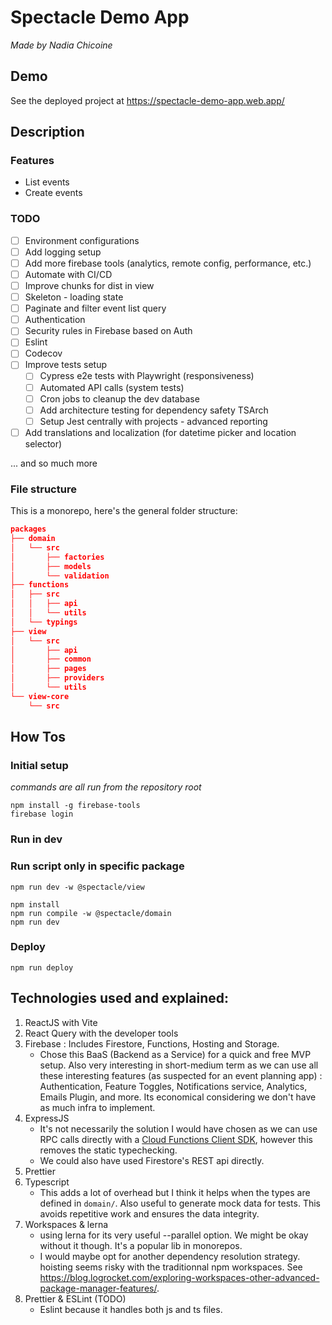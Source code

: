 # Spectacle Demo App

_Made by Nadia Chicoine_

## Demo
See the deployed project at https://spectacle-demo-app.web.app/

## Description

### Features

- List events
- Create events

### TODO
- [ ] Environment configurations
- [ ] Add logging setup
- [ ] Add more firebase tools (analytics, remote config, performance, etc.)
- [ ] Automate with CI/CD
- [ ] Improve chunks for dist in view
- [ ] Skeleton - loading state
- [ ] Paginate and filter event list query
- [ ] Authentication
- [ ] Security rules in Firebase based on Auth
- [ ] Eslint
- [ ] Codecov
- [ ] Improve tests setup
  - [ ] Cypress e2e tests with Playwright (responsiveness)
  - [ ] Automated API calls (system tests)
  - [ ] Cron jobs to cleanup the dev database
  - [ ] Add architecture testing for dependency safety TSArch
  - [ ] Setup Jest centrally with projects - advanced reporting
- [ ] Add translations and localization (for datetime picker and location selector)

 ... and so much more

### File structure
This is a monorepo, here's the general folder structure:

```json
packages
├── domain
│   └── src
│       ├── factories
│       ├── models
│       └── validation
├── functions
│   ├── src
│   │   ├── api
│   │   └── utils
│   └── typings
├── view
│   └── src
│       ├── api
│       ├── common
│       ├── pages
│       ├── providers
│       └── utils
└── view-core
    └── src
```

## How Tos

### Initial setup

_commands are all run from the repository root_

```shell
npm install -g firebase-tools
firebase login
```

### Run in dev

### Run script only in specific package
```shell
npm run dev -w @spectacle/view
```

```shell
npm install
npm run compile -w @spectacle/domain
npm run dev
```

### Deploy
```shell
npm run deploy
```

## Technologies used and explained:

1. ReactJS with Vite
2. React Query with the developer tools
3. Firebase : Includes Firestore, Functions, Hosting and Storage.
   - Chose this BaaS (Backend as a Service) for a quick and free MVP setup. Also very interesting in short-medium term as we can use all these interesting features (as suspected for an event planning app) : Authentication, Feature Toggles, Notifications service, Analytics, Emails Plugin, and more. Its economical considering we don't have as much infra to implement.
4. ExpressJS
   - It's not necessarily the solution I would have chosen as we can use RPC calls directly with a [Cloud Functions Client SDK](https://firebase.google.com/docs/functions/callable), however this removes the static typechecking.
   - We could also have used Firestore's REST api directly.
5. Prettier
6. Typescript
   - This adds a lot of overhead but I think it helps when the types are defined in `domain/`. Also useful to generate mock data for tests. This avoids repetitive work and ensures the data integrity.
7. Workspaces & lerna
   - using lerna for its very useful --parallel option. We might be okay without it though. It's a popular lib in monorepos.
   - I would maybe opt for another dependency resolution strategy. hoisting seems risky with the traditionnal npm workspaces. See https://blog.logrocket.com/exploring-workspaces-other-advanced-package-manager-features/.
8. Prettier & ESLint (TODO)
   - Eslint because it handles both js and ts files.